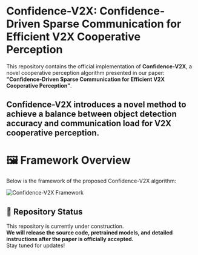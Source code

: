# Confidence-V2X: Confidence-Driven Sparse Communication for Efficient V2X Cooperative Perception

This repository contains the official implementation of **Confidence-V2X**, a novel cooperative perception algorithm presented in our paper:  
**"Confidence-Driven Sparse Communication for Efficient V2X Cooperative Perception"**.  

 Confidence-V2X introduces a novel method to achieve a balance between object detection accuracy and communication load for V2X cooperative perception.
---
# 🖼️ Framework Overview

Below is the framework of the proposed Confidence-V2X algorithm:  

![Confidence-V2X Framework]([https://github.com/Rwang0208/Confidence-V2X/blob/main/Confidence-V2X.png])


## 🚧 Repository Status

This repository is currently under construction.  
**We will release the source code, pretrained models, and detailed instructions after the paper is officially accepted.**  
Stay tuned for updates!
